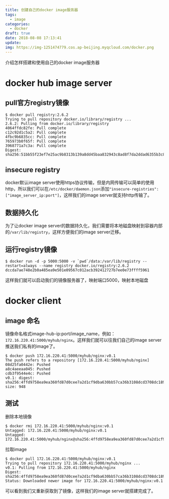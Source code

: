 ```yaml
---
title: 创建自己的docker image服务器
tags:
  - image
categories:
  - docker
draft: true
date: 2018-08-08 17:13:41
update: 
img: https://img-1251474779.cos.ap-beijing.myqcloud.com/docker.png
---
```

介绍怎样搭建和使用自己的docker image服务器
<!--more-->

# docker hub image server
## pull官方registry镜像
```shell
$ docker pull registry:2.6.2
Trying to pull repository docker.io/library/registry ... 
2.6.2: Pulling from docker.io/library/registry
4064ffdc82fe: Pull complete 
c12c92d1c5a2: Pull complete 
4fbc9b6835cc: Pull complete 
765973b0f65f: Pull complete 
3968771a7c3a: Pull complete 
Digest: sha256:51bb55f23ef7e25ac9b8313b139a8dd45baa832943c8ad8f7da2ddad6355b3c8
```
## insecure registry
docker默认image server使用https协议传输，但是内网传输可以简单的使用http，所以我们可以在`/etc/docker/daemon.json`添加`"insecure-registries": ["image_server_ip:port"]`，这样我们的image server就支持http传输了。
## 数据持久化
为了让docker image server的数据持久化，我们需要将本地磁盘映射到容器内部的`/var/lib/registry`，这样方便我们的image server迁移。
## 运行registry镜像
```shell
$ docker run -d -p 5000:5000 -v `pwd`/data:/var/lib/registry --restart=always --name registry docker.io/registry:2.6.2
dccda7ae748e2b0a485ea9e501e09567c012acb392412727b7ee0e73ffff5961
```
这样我们就可以启动我们的镜像服务器了，映射端口5000，映射本地磁盘
# docker client
## image 命名
镜像命名格式image-hub-ip:port/image_name，例如：`172.16.220.41:5000/myhub/nginx`。这样我们就可以往我们自己的image server推送我们私有的image了。
```shell
$ docker push 172.16.220.41:5000/myhub/nginx:v0.1
The push refers to a repository [172.16.220.41:5000/myhub/nginx]
08d25fa0442e: Pushed 
a8c4aeeaa045: Pushed 
cdb3f9544e4c: Pushed 
v0.1: digest: sha256:4ffd9758ea9ea360fd87d0cee7a2d1cf9dba630bb57ca36b3108dcd3708dc189 size: 948
```
## 测试
删除本地镜像
```shell
$ docker rmi 172.16.220.41:5000/myhub/nginx:v0.1
Untagged: 172.16.220.41:5000/myhub/nginx:v0.1
Untagged: 172.16.220.41:5000/myhub/nginx@sha256:4ffd9758ea9ea360fd87d0cee7a2d1cf9dba630bb57ca36b3108dcd3708dc189
```
拉取image
```shell
$ docker pull 172.16.220.41:5000/myhub/nginx:v0.1
Trying to pull repository 172.16.220.41:5000/myhub/nginx ... 
v0.1: Pulling from 172.16.220.41:5000/myhub/nginx
Digest: sha256:4ffd9758ea9ea360fd87d0cee7a2d1cf9dba630bb57ca36b3108dcd3708dc189
Status: Downloaded newer image for 172.16.220.41:5000/myhub/nginx:v0.1
```
可以看到我们又重新获取到了镜像，这样我们的image server就搭建完成了。


